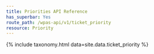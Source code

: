```yaml
---
title: Priorities API Reference
has_superbar: Yes
route_path: /wpas-api/v1/ticket_priority
resource: Priority
---
```


{% include taxonomy.html data=site.data.ticket_priority %}


